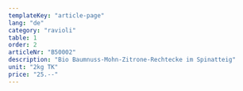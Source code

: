 ```yaml
---
templateKey: "article-page"
lang: "de"
category: "ravioli"
table: 1
order: 2
articleNr: "B50002"
description: "Bio Baumnuss-Mohn-Zitrone-Rechtecke im Spinatteig"
unit: "2kg TK"
price: "25.--"
---
```

